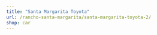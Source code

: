 ```yaml
---
title: "Santa Margarita Toyota"
url: /rancho-santa-margarita/santa-margarita-toyota-2/
shop: car
---
```

